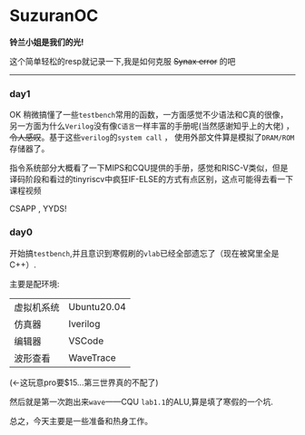 <!--
 * @Author: LingZichao
 * @Date: 2022-04-21 02:33:04
 * @LastEditors: LingZichao
 * @LastEditTime: 2022-04-22 08:39:24
 * @FilePath: /SuzuranOC/README.md
 * @Description: 
 * 
 * Copyright (c) 2022 by LingZichao@bupt, All Rights Reserved. 
-->
# SuzuranOC

__铃兰小姐是我们的光!__

这个简单轻松的resp就记录一下,我是如何克服 ~~Synax error~~ 的吧

---

### day1
OK 稍微搞懂了一些`testbench`常用的函数，一方面感觉不少语法和C真的很像，另一方面为什么`Verilog`没有像`C语言`一样丰富的手册呢(当然感谢知乎上的大佬) ，~~令人感叹~~。基于这些`verilog`的`system call` ， 使用外部文件算是模拟了`DRAM/ROM`存储器了。

指令系统部分大概看了一下MIPS和CQU提供的手册，感觉和RISC-V类似，但是译码阶段和看过的tinyriscv中疯狂IF-ELSE的方式有点区别，这点可能得去看一下课程视频

CSAPP , YYDS!

### day0 
开始搞`testbench`,并且意识到寒假刷的`vlab`已经全部遗忘了（现在被窝里全是C++）.

主要是配环境:

|||
|---|---|
|虚拟机系统|Ubuntu20.04|
|仿真器|Iverilog|
|编辑器|VSCode|
|波形查看|WaveTrace|

(<-这玩意pro要$15...第三世界真的不配了)

然后就是第一次跑出来`wave`——CQU `lab1.1`的ALU,算是填了寒假的一个坑.

总之，今天主要是一些准备和热身工作。
